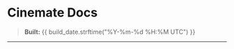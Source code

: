 # Cinemate Docs

> **Built:** {{ build_date.strftime("%Y-%m-%d %H:%M UTC") }}

---

<!-- any extra front‐matter you like -->
